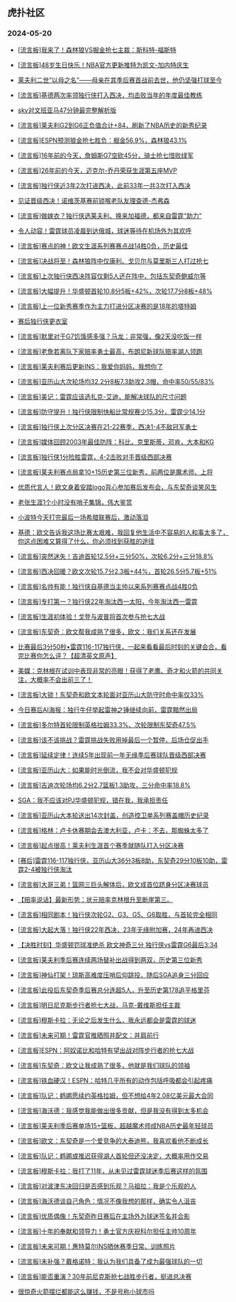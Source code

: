 ## 虎扑社区 
### 2024-05-20

+ [[流言板]我来了！森林狼VS掘金抢七主裁：斯科特-福斯特](https://bbs.hupu.com/626431411.html)

+ [[流言板]48岁生日快乐！NBA官方更新推特为凯文-加内特庆生](https://bbs.hupu.com/626430815.html)

+ [莱夫利二世“以母之名”——母亲在其季后赛首战前去世，他仍坚强打球至今](https://bbs.hupu.com/626424734.html)

+ [[流言板]基德两次率领独行侠打入西决，均击败当年的年度最佳教练](https://bbs.hupu.com/626428764.html)

+ [sky对文班亚马47分钟最完整解析版](https://bbs.hupu.com/626428939.html)

+ [[流言板]莱夫利G2到G6正负值合计+84，刷新了NBA历史的新秀纪录](https://bbs.hupu.com/626428534.html)

+ [[流言板]ESPN预测狼金抢七胜负：掘金56.9%，森林狼43.1%](https://bbs.hupu.com/626428098.html)

+ [[流言板]16年前的今天，詹姆斯G7空砍45分，骑士抢七惜败绿军](https://bbs.hupu.com/626424858.html)

+ [[流言板]26年前的今天，迈克尔-乔丹荣获生涯第五座MVP](https://bbs.hupu.com/626427960.html)

+ [[流言板]独行侠近3年2次打进西决，此前33年一共3次打入西决](https://bbs.hupu.com/626428458.html)

+ [见证晋级西决！诺维茨基赛前锁喉老队友理查德-杰弗森](https://bbs.hupu.com/626423763.html)

+ [[流言板]做嫁衣？独行侠选莱夫利、换来加福德，都来自雷霆“助力”](https://bbs.hupu.com/626423280.html)

+ [令人动容！雷霆球员凌晨到达俄城，球迷等待在机场外为其欢呼](https://bbs.hupu.com/626423111.html)

+ [[流言板]赛点的神！欧文生涯系列赛赛点战14胜0负，历史最佳](https://bbs.hupu.com/626418568.html)

+ [[流言板]决战将至！森林狼阵中仅康利、戈贝尔与莫里斯三人打过抢七](https://bbs.hupu.com/626428959.html)

+ [[流言板]上次独行侠西决阵容仅剩5人还在阵中，包括东契奇鲍威尔等](https://bbs.hupu.com/626428722.html)

+ [[流言板]大幅提升！华盛顿首轮10.8分5板+42%，次轮17.7分8板+48%](https://bbs.hupu.com/626424874.html)

+ [[流言板]上一位新秀赛季作为主力打进分区决赛的是18年的塔特姆](https://bbs.hupu.com/626428129.html)

+ [赛后独行侠更衣室](https://bbs.hupu.com/626422292.html)

+ [[流言板]默里对于G7饥饿感多强？马龙：非常强，像2天没吃饭一样](https://bbs.hupu.com/626422422.html)

+ [[流言板]老詹若离队下家赔率勇士最高，布朗尼新球队赔率湖人领跑](https://bbs.hupu.com/626433534.html)

+ [[流言板]莱夫利赛后更新INS：我爱你妈妈，我想你了](https://bbs.hupu.com/626420770.html)

+ [[流言板]亚历山大次轮场均32.2分8板7.3助攻2.3帽，命中率50/55/83%](https://bbs.hupu.com/626422602.html)

+ [[流言板]美记：雷霆应该选扎克-艾迪，能解决球队的尺寸问题](https://bbs.hupu.com/626421755.html)

+ [[流言板]防守提升！独行侠限制快船比常规赛少15.3分，雷霆少14.1分](https://bbs.hupu.com/626424611.html)

+ [[流言板]独行侠上次分区决赛在21-22赛季，西决1-4不敌冠军勇士](https://bbs.hupu.com/626424254.html)

+ [[流言板]媒体回顾2003年最佳防阵：科比，克里斯蒂，邓肯，大本和KG](https://bbs.hupu.com/626428081.html)

+ [[流言板]独行侠1分险胜雷霆，4-2击败对手晋级西部决赛](https://bbs.hupu.com/626418202.html)

+ [[流言板]莱夫利赛点局拿10+15历史第三位新秀，前两位是魔术师、上将](https://bbs.hupu.com/626423491.html)

+ [优质代言人！欧文身着安踏logo背心参加赛后发布会，与东契奇谈笑风生](https://bbs.hupu.com/626421065.html)

+ [老张生涯1个小时没有哨子集锦，伟大鉴赏](https://bbs.hupu.com/626430622.html)

+ [小波特今天打完最后一场希腊联赛后，激动落泪](https://bbs.hupu.com/626428050.html)

+ [基德：欧文告诉我这场比赛太艰难，我回复他生活中不容易的人和事太多了，你这点困难又算得了什么，你必须找到获胜的途径](https://bbs.hupu.com/626422289.html)

+ [[流言板]突然迷失！吉迪首轮12.5分+三分50%，次轮6.2分+三分18.8%](https://bbs.hupu.com/626424961.html)

+ [[流言板]西决回暖？欧文次轮15.7分2.3板+44%，首轮26.5分5.7板+51%](https://bbs.hupu.com/626424815.html)

+ [[流言板]名帅有能！独行侠自基德当主帅以来系列赛赛点战4胜0负](https://bbs.hupu.com/626420893.html)

+ [[流言板]专打第一？独行侠22年淘汰西一太阳，今年淘汰西一雷霆](https://bbs.hupu.com/626420847.html)

+ [[流言板]生涯初体验！戈登与波普将首次参与抢七大战](https://bbs.hupu.com/626428492.html)

+ [[流言板]东契奇：欧文帮我成熟了很多，欧文：我们关系还在发展](https://bbs.hupu.com/626420298.html)

+ [比赛最后3分50秒•雷霆116-117独行侠，一起来看看最后时刻的关键会合，看完比赛你怎么评？【超清英文原声】](https://bbs.hupu.com/626419264.html)

+ [美媒：克林根在试训中表现非常的亮眼！获得了老鹰、奇才和火箭的共同关注，大概率不会出前三了！](https://bbs.hupu.com/626428003.html)

+ [[流言板]大锁！东契奇和欧文本轮面对亚历山大防守时命中率仅33%](https://bbs.hupu.com/626420262.html)

+ [今日赛后AI海报：独行牛仔举起雷神之锤继续向前，雷霆黯然出局](https://bbs.hupu.com/626423038.html)

+ [[流言板]多尔特首轮限制英格拉姆33.3%、次轮限制东契奇47.5%](https://bbs.hupu.com/626425164.html)

+ [[流言板]该不该挑战？雷霆挑战失败用掉最后一个暂停，后场仓促出手](https://bbs.hupu.com/626420315.html)

+ [[流言板]延续定律！连续5年出现前一年无缘季后赛球队晋级西部决赛](https://bbs.hupu.com/626419116.html)

+ [[流言板]亚历山大：如果能时光倒流，我不会对华盛顿犯规](https://bbs.hupu.com/626419951.html)

+ [[流言板]吉迪次轮场均6.2分2.7篮板1.3助攻，三分命中率18.8%](https://bbs.hupu.com/626419881.html)

+ [SGA：我不应该对PJ华盛顿犯规，错在我，我承担责任](https://bbs.hupu.com/626420238.html)

+ [[流言板]亚历山大本轮送出14次封盖，创造控卫单系列赛盖帽历史纪录](https://bbs.hupu.com/626423054.html)

+ [[流言板]格林：卢卡休赛期会去澳大利亚，卢卡：不去，那蜘蛛太多了](https://bbs.hupu.com/626422257.html)

+ [[流言板]起点很高！莱夫利生涯首个赛季就随队打入分区决赛](https://bbs.hupu.com/626423126.html)

+ [[赛后]雷霆116-117独行侠，亚历山大36分3板8助，东契奇29分10板10助，雷霆2-4被独行侠淘汰](https://bbs.hupu.com/626417912.html)

+ [[流言板]大哥三弟！篮网三巨头解体后，欧文成首位跻身分区决赛球员](https://bbs.hupu.com/626420010.html)

+ [【赔率说话】最新形势：状元赔率克林根升至断崖第三。](https://bbs.hupu.com/626431391.html)

+ [[流言板]相同剧本！独行侠次轮G2、G3、G5、G6取胜，与首轮完全相同](https://bbs.hupu.com/626418820.html)

+ [[流言板]大起大落！独行侠22年西决，23年无缘附加赛，24年再进西决](https://bbs.hupu.com/626420963.html)

+ [【决胜时刻】华盛顿罚球准绝杀 欧文神奇三分 独行侠vs雷霆G6最后3:34](https://bbs.hupu.com/626419555.html)

+ [[流言板]莱夫利季后赛连续两场替补出战得到两双，历史第三位新秀](https://bbs.hupu.com/626433358.html)

+ [[流言板]神仙打架！琼斯高难度压哨后仰跳投，随后SGA追身三分回应](https://bbs.hupu.com/626417766.html)

+ [[流言板]此役后东契奇季后赛总分连超5人，升至历史第178追平格里芬](https://bbs.hupu.com/626434075.html)

+ [[流言板]明日尼克斯步行者抢七大战，马克-戴维斯担任主裁](https://bbs.hupu.com/626433750.html)

+ [[流言板]穆斯卡拉：无论之后发生什么，我永远都会是雷霆的球迷](https://bbs.hupu.com/626434128.html)

+ [[流言板]未来可期！雷霆官推晒照并配文：并肩前行](https://bbs.hupu.com/626433853.html)

+ [[流言板]ESPN：阿奴诺比和哈特有望出战对阵步行者的抢七大战](https://bbs.hupu.com/626434472.html)

+ [[流言板]东契奇：欧文让我成熟了很多，他就是我们球队的领袖](https://bbs.hupu.com/626434689.html)

+ [[流言板]铁血硬汉！ESPN：哈特几乎所有的动作包括呼吸都会引起疼痛](https://bbs.hupu.com/626435544.html)

+ [[流言板]队记：鹈鹕愿续约英格拉姆，但不想给4年2.08亿美元最大合同](https://bbs.hupu.com/626434441.html)

+ [[流言板]海沃德：我感觉我能做出很多贡献，但是我没有得到太多机会](https://bbs.hupu.com/626434730.html)

+ [[流言板]莱夫利季后赛单场15+篮板，超越魔术师成NBA历史最年轻球员](https://bbs.hupu.com/626434361.html)

+ [[流言板]欧文：东契奇是一个爱竞争的大泰迪熊，我喜欢看他不断成长](https://bbs.hupu.com/626434930.html)

+ [[流言板]队记：鹈鹕或推迟获得湖人首轮但还没决定，大概率用作交易](https://bbs.hupu.com/626434612.html)

+ [[流言板]穆斯卡拉：我打了11年，从未见过雷霆球迷季后赛这样的氛围](https://bbs.hupu.com/626434551.html)

+ [[流言板]对波津东决回归是否感到乐观？马祖拉：我是个乐观的人](https://bbs.hupu.com/626434684.html)

+ [[流言板]海沃德谈自己角色：情况不像我想的那样，确实令人沮丧](https://bbs.hupu.com/626434625.html)

+ [[流言板]优质偶像！东契奇昨日赛后在主场外为球迷签名并合影](https://bbs.hupu.com/626435085.html)

+ [[流言板]十年的奉献和领导力！勇士官方庆祝科尔担任主帅10周年](https://bbs.hupu.com/626434320.html)

+ [[流言板]未来可期！惠特莫尔INS晒休赛季日常、训练照片](https://bbs.hupu.com/626433704.html)

+ [[流言板]未补强？戴格诺特：我认为我们具备了成为最强球队的一切](https://bbs.hupu.com/626434438.html)

+ [[流言板]能否重演？30年前尼克斯抢七战胜步行者，挺进总决赛](https://bbs.hupu.com/626434014.html)

+ [很惊奇火箭摆烂都能这么赚钱，不是号称小球市吗](https://bbs.hupu.com/626430558.html)

